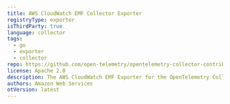 ```yaml
---
title: AWS CloudWatch EMF Collector Exporter
registryType: exporter
isThirdParty: true
language: collector
tags:
  - go
  - exporter
  - collector
repo: https://github.com/open-telemetry/opentelemetry-collector-contrib/tree/main/exporter/awsemfexporter
license: Apache 2.0
description: The AWS CloudWatch EMF Exporter for the OpenTelemetry Collector.
authors: Amazon Web Services
otVersion: latest
---
```

